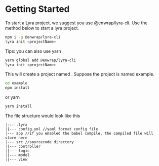 # Getting Started

To start a Lyra project, we suggest you use @enwrap/lyra-cli. Use the method below to start a lyra project.

```bash
npm i -g @enwrap/lyra-cli
lyra init <projectName>
```

Tips: you can also use yarn

```bash
yarn global add @enwrap/lyra-cli
lyra init <projectName>
```

This will create a project named <projectName>. Suppose the project is named example.

```bash
cd example
npm install
```

or yarn 

```bash
yarn install
```

The file structure would look like this

```
|--- .lyra
||--- config.yml //yaml format config file
|--- app //if you enabled the babel compile, the compiled file will store here
|--- src //sourcecode directory
||--- controller
||--- logic
||--- model
||--- view
```

